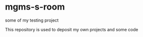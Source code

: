 # mgms-s-room
some of my testing project

This repository is used to deposit my own projects and some code
